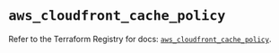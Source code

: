 # `aws_cloudfront_cache_policy`

Refer to the Terraform Registry for docs: [`aws_cloudfront_cache_policy`](https://registry.terraform.io/providers/hashicorp/aws/5.74.0/docs/resources/cloudfront_cache_policy).
